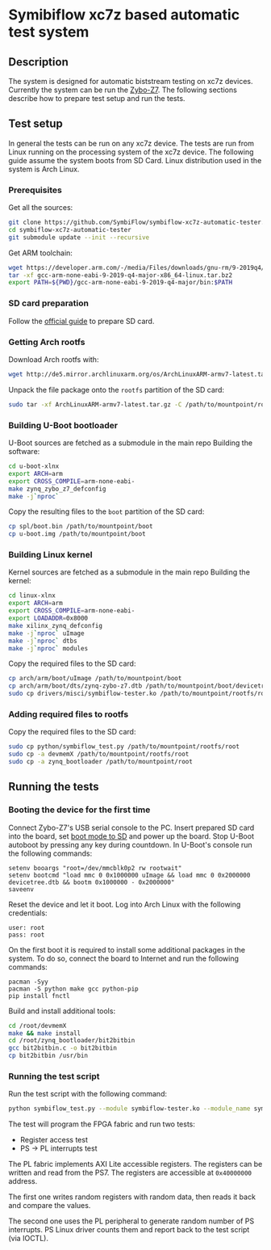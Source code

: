 # Symibiflow xc7z based automatic test system

## Description

The system is designed for automatic biststream testing on xc7z devices.
Currently the system can be run the [Zybo-Z7](https://reference.digilentinc.com/reference/programmable-logic/zybo-z7/start).
The following sections describe how to prepare test setup and run the tests.

## Test setup

In general the tests can be run on any xc7z device. The tests are run from Linux running on the processing system of the xc7z device.
The following guide assume the system boots from SD Card. Linux distribution used in the system is Arch Linux.

### Prerequisites

Get all the sources:

```  bash
git clone https://github.com/SymbiFlow/symbiflow-xc7z-automatic-tester.git
cd symbiflow-xc7z-automatic-tester
git submodule update --init --recursive
```

Get ARM toolchain:
```  bash
wget https://developer.arm.com/-/media/Files/downloads/gnu-rm/9-2019q4/RC2.1/gcc-arm-none-eabi-9-2019-q4-major-x86_64-linux.tar.bz2
tar -xf gcc-arm-none-eabi-9-2019-q4-major-x86_64-linux.tar.bz2
export PATH=${PWD}/gcc-arm-none-eabi-9-2019-q4-major/bin:$PATH
```

### SD card preparation

Follow the [official guide](https://xilinx-wiki.atlassian.net/wiki/spaces/A/pages/18842385/How+to+format+SD+card+for+SD+boot) to prepare SD card.

### Getting Arch rootfs

Download Arch rootfs with:

``` bash
wget http://de5.mirror.archlinuxarm.org/os/ArchLinuxARM-armv7-latest.tar.gz
```

Unpack the file package onto the ``rootfs`` partition of the SD card:

``` bash
sudo tar -xf ArchLinuxARM-armv7-latest.tar.gz -C /path/to/mountpoint/rootfs
```

### Building U-Boot bootloader

U-Boot sources are fetched as a submodule in the main repo
Building the software:

``` bash
cd u-boot-xlnx
export ARCH=arm
export CROSS_COMPILE=arm-none-eabi-
make zynq_zybo_z7_defconfig
make -j`nproc`
```

Copy the resulting files to the ``boot`` partition of the SD card:

``` bash
cp spl/boot.bin /path/to/mountpoint/boot
cp u-boot.img /path/to/mountpoint/boot
```

### Building Linux kernel

Kernel sources are fetched as a submodule in the main repo
Building the kernel:

``` bash
cd linux-xlnx
export ARCH=arm
export CROSS_COMPILE=arm-none-eabi-
export LOADADDR=0x8000
make xilinx_zynq_defconfig
make -j`nproc` uImage
make -j`nproc` dtbs
make -j`nproc` modules
```

Copy the required files to the SD card:
``` bash
cp arch/arm/boot/uImage /path/to/mountpoint/boot
cp arch/arm/boot/dts/zynq-zybo-z7.dtb /path/to/mountpoint/boot/devicetree.dtb
sudo cp drivers/misci/symbiflow-tester.ko /path/to/mountpoint/rootfs/root
```

### Adding required files to rootfs

Copy the required files to the SD card:

``` bash
sudo cp python/symbiflow_test.py /path/to/mountpoint/rootfs/root
sudo cp -a devmemX /path/to/mountpoint/rootfs/root
sudo cp -a zynq_bootloader /path/to/mountpoint/root
```

## Running the tests

### Booting the device for the first time

Connect Zybo-Z7's USB serial console to the PC.
Insert prepared SD card into the board, set [boot mode to SD](https://reference.digilentinc.com/reference/programmable-logic/zybo-z7/reference-manual#microsd_boot_mode) and power up the board.
Stop U-Boot autoboot by pressing any key during countdown.
In U-Boot's console run the following commands:

```
setenv booargs "root=/dev/mmcblk0p2 rw rootwait"
setenv bootcmd "load mmc 0 0x1000000 uImage && load mmc 0 0x2000000 devicetree.dtb && bootm 0x1000000 - 0x2000000"
saveenv
```

Reset the device and let it boot.
Log into Arch Linux with the following credentials:
```
user: root
pass: root
```

On the first boot it is required to install some additional packages in the system.
To do so, connect the board to Internet and run the following commands:

```
pacman -Syy
pacman -S python make gcc python-pip
pip install fnctl
```

Build and install additional tools:

``` bash
cd /root/devmemX
make && make install
cd /root/zynq_bootloader/bit2bitbin
gcc bit2bitbin.c -o bit2bitbin
cp bit2bitbin /usr/bin
```

### Running the test script

Run the test script with the following command:

``` bash
python symbiflow_test.py --module symbiflow-tester.ko --module_name symbiflow_tester --bitstream top.bit --dev /dev/symbiflow-tester0 --driver_name symbiflow-tester
```

The test will program the FPGA fabric and run two tests:

* Register access test
* PS -> PL interrupts test

The PL fabric implements AXI Lite accessible registers.
The registers can be written and read from the PS7.
The registers are accessible at ``0x40000000`` address.


The first one writes random registers with random data, then reads it back and compare the values.

The second one uses the PL peripheral to generate random number of PS interrupts. PS Linux driver counts them and report back to the test script (via IOCTL).
